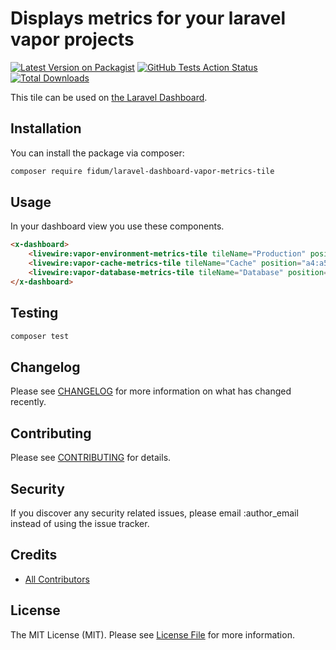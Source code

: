 # Displays metrics for your laravel vapor projects

[![Latest Version on Packagist](https://img.shields.io/packagist/v/fidum/laravel-dashboard-vapor-metrics-tile.svg?style=flat-square)](https://packagist.org/packages/fidum/laravel-dashboard-vapor-metrics-tile)
[![GitHub Tests Action Status](https://img.shields.io/github/workflow/status/fidum/laravel-dashboard-vapor-metrics-tile/run-tests?label=tests)](https://github.com/fidum/laravel-dashboard-vapor-metrics-tile/actions?query=workflow%3Arun-tests+branch%3Amaster)
[![Total Downloads](https://img.shields.io/packagist/dt/fidum/laravel-dashboard-vapor-metrics-tile.svg?style=flat-square)](https://packagist.org/packages/fidum/laravel-dashboard-vapor-metrics-tile)

This tile can be used on [the Laravel Dashboard](https://docs.spatie.be/laravel-dashboard).

## Installation

You can install the package via composer:

```bash
composer require fidum/laravel-dashboard-vapor-metrics-tile
```

## Usage

In your dashboard view you use these components.

```html
<x-dashboard>
    <livewire:vapor-environment-metrics-tile tileName="Production" position="a1:a3" />
    <livewire:vapor-cache-metrics-tile tileName="Cache" position="a4:a5" />
    <livewire:vapor-database-metrics-tile tileName="Database" position="a6:a7" />
</x-dashboard>
```

## Testing

``` bash
composer test
```

## Changelog

Please see [CHANGELOG](CHANGELOG.md) for more information on what has changed recently.

## Contributing

Please see [CONTRIBUTING](CONTRIBUTING.md) for details.

## Security

If you discover any security related issues, please email :author_email instead of using the issue tracker.

## Credits

- [All Contributors](../../contributors)

## License

The MIT License (MIT). Please see [License File](LICENSE.md) for more information.
